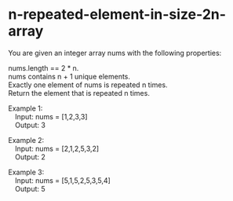 # n-repeated-element-in-size-2n-array

You are given an integer array nums with the following properties:<br />

nums.length == 2 * n.<br />
nums contains n + 1 unique elements.<br />
Exactly one element of nums is repeated n times.<br />
Return the element that is repeated n times.<br />

Example 1:<br />
&emsp;Input: nums = [1,2,3,3]<br />
&emsp;Output: 3

Example 2:<br />
&emsp;Input: nums = [2,1,2,5,3,2]<br />
&emsp;Output: 2

Example 3:<br />
&emsp;Input: nums = [5,1,5,2,5,3,5,4]<br />
&emsp;Output: 5
